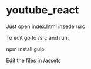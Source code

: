 # youtube_react

Just open index.html insede /src

To edit go to /src and run:

npm install
gulp

Edit the files in /assets
